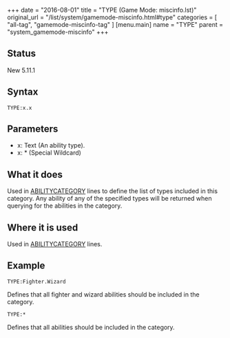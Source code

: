 +++
date = "2016-08-01"
title = "TYPE (Game Mode: miscinfo.lst)"
original_url = "/list/system/gamemode-miscinfo.html#type"
categories = [ "all-tag", "gamemode-miscinfo-tag" ]
[menu.main]
    name = "TYPE"
    parent = "system_gamemode-miscinfo"
+++

## Status

New 5.11.1

## Syntax

`TYPE:x.x`

## Parameters

-   x: Text (An ability type).
-   x: \* (Special Wildcard)



What it does
------------

Used in
[ABILITYCATEGORY](/list/system/gamemode-miscinfo/abilitycategory.html)
lines to define the list of types included in this category. Any ability
of any of the specified types will be returned when querying for the
abilities in the category.

Where it is used
----------------

Used in
[ABILITYCATEGORY](/list/system/gamemode-miscinfo/abilitycategory.html)
lines.

Example
-------

`TYPE:Fighter.Wizard`

Defines that all fighter and wizard abilities should be included in the
category.

`TYPE:*`

Defines that all abilities should be included in the category.




